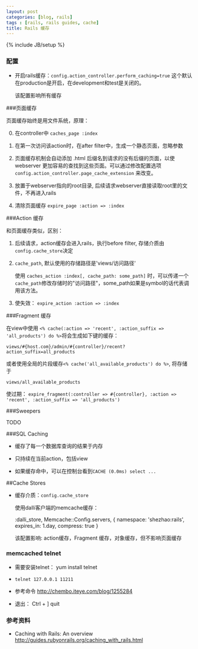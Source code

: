 ```yaml
---
layout: post
categories: [blog, rails]
tags : [rails, rails guides, cache]
title: Rails 缓存
---
```

{% include JB/setup %}

### 配置

* 开启rails缓存：`config.action_controller.perform_caching=true` 这个默认在production是开启，在development和test是关闭的。

  该配置影响所有缓存


###页面缓存

页面缓存始终是用文件系统，原理：

0. 在controller中 `caches_page :index`

1. 在第一次访问该action时，在after filter中，生成一个静态页面，忽略参数

2. 页面缓存机制会自动添加 .html 后缀名到请求的没有后缀的页面，以使 webserver 更加容易的查找到这些页面。可以通过修改配置选项 `config.action_controller.page_cache_extension` 来改变。

3. 放置于webserver指向的root目录, 后续请求webserver直接读取root里的文件，不再进入rails

4. 清除页面缓存 `expire_page :action => :index`

###Action 缓存

和页面缓存类似，区别：

1. 后续请求，action缓存会进入rails，执行before filter, 存储介质由`config.cache_store`决定

2. `cache_path`,  默认使用的存储路径是'views/访问路径'

   使用 `caches_action :index[, cache_path: some_path]` 时，可以传递一个`cache_path`修改存储时的"访问路径"，some_path如果是symbol的话代表调用该方法。

3. 使失效： `expire_action :action => :index`

###Fragment 缓存

在view中使用 `<% cache(:action => 'recent', :action_suffix => 'all_products') do %>`将会生成如下键的缓存：

    views/#{host.com}/admin/#{controller}/recent?action_suffix=all_products

或者使用全局的片段缓存`<% cache('all_available_products') do %>`, 将存储于

    views/all_available_products

使过期： `expire_fragment(:controller => #{controller}, :action => 'recent', :action_suffix => 'all_products')`

###Sweepers

TODO

###SQL Caching

* 缓存了每一个数据库查询的结果于内存

* 只持续在当前action，包括view

* 如果缓存命中，可以在控制台看到`CACHE (0.0ms) select ... `

##Cache Stores

* 缓存介质：`config.cache_store`

  使用dalli客户端的memcache缓存：

    :dalli_store, Memcache::Config.servers, { namespace: 'shezhao:rails', expires_in: 1.day, compress: true }


  该配置影响: action缓存，Fragment 缓存，对象缓存，但不影响页面缓存


### memcached telnet

* 需要安装telnet： yum install telnet

* `telnet 127.0.0.1 11211 `

* 参考命令 <http://chembo.iteye.com/blog/1255284>

* 退出： Ctrl + ] quit

### 参考资料
* Caching with Rails: An overview <http://guides.rubyonrails.org/caching_with_rails.html>
